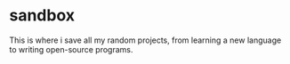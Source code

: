 sandbox
=======

This is where i save all my random projects, from learning a new language to writing open-source programs.

